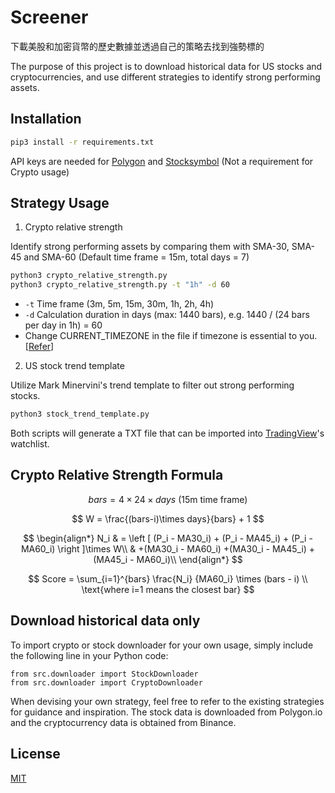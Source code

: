 # Screener

下載美股和加密貨幣的歷史數據並透過自己的策略去找到強勢標的

The purpose of this project is to download historical data for US stocks and cryptocurrencies, and use different strategies to identify strong performing assets.

## Installation

```bash
pip3 install -r requirements.txt
```

API keys are needed for [Polygon](https://polygon.io) and [Stocksymbol](https://stock-symbol.herokuapp.com) (Not a requirement for Crypto usage)

## Strategy Usage

1. Crypto relative strength

Identify strong performing assets by comparing them with SMA-30, SMA-45 and SMA-60 (Default time frame = 15m, total days = 7)

```bash
python3 crypto_relative_strength.py  
python3 crypto_relative_strength.py -t "1h" -d 60
```
* `-t` Time frame (3m, 5m, 15m, 30m, 1h, 2h, 4h)
* `-d` Calculation duration in days (max: 1440 bars), e.g. 1440 / (24 bars per day in 1h) = 60
* Change CURRENT_TIMEZONE in the file if timezone is essential to you.[[Refer](https://en.wikipedia.org/wiki/List_of_tz_database_time_zones)]

2. US stock trend template

Utilize Mark Minervini's trend template to filter out strong performing stocks.

```bash
python3 stock_trend_template.py
```

Both scripts will generate a TXT file that can be imported into [TradingView](https://www.tradingview.com/)'s watchlist.

## Crypto Relative Strength Formula 
$$ bars = 4 \times 24 \times days  \text{  (15m time frame)} $$

$$ W = \frac{(bars-i)\times days}{bars} + 1 $$

$$ \begin{align*}
N_i & = \left [ (P_i - MA30_i) + (P_i - MA45_i) + (P_i - MA60_i) \right ]\times W\\  
                       & +(MA30_i - MA60_i) +(MA30_i - MA45_i) + (MA45_i - MA60_i)\\  
\end{align*} $$

$$ Score = \sum_{i=1}^{bars} \frac{N_i} {MA60_i} \times (bars - i)  \\ \text{where i=1 means the closest bar} $$


## Download historical data only
To import crypto or stock downloader for your own usage, simply include the following line in your Python code:

```python3
from src.downloader import StockDownloader
from src.downloader import CryptoDownloader
```

When devising your own strategy, feel free to refer to the existing strategies for guidance and inspiration. The stock data is downloaded from Polygon.io and the cryptocurrency data is obtained from Binance.

## License

[MIT](https://choosealicense.com/licenses/mit/)
